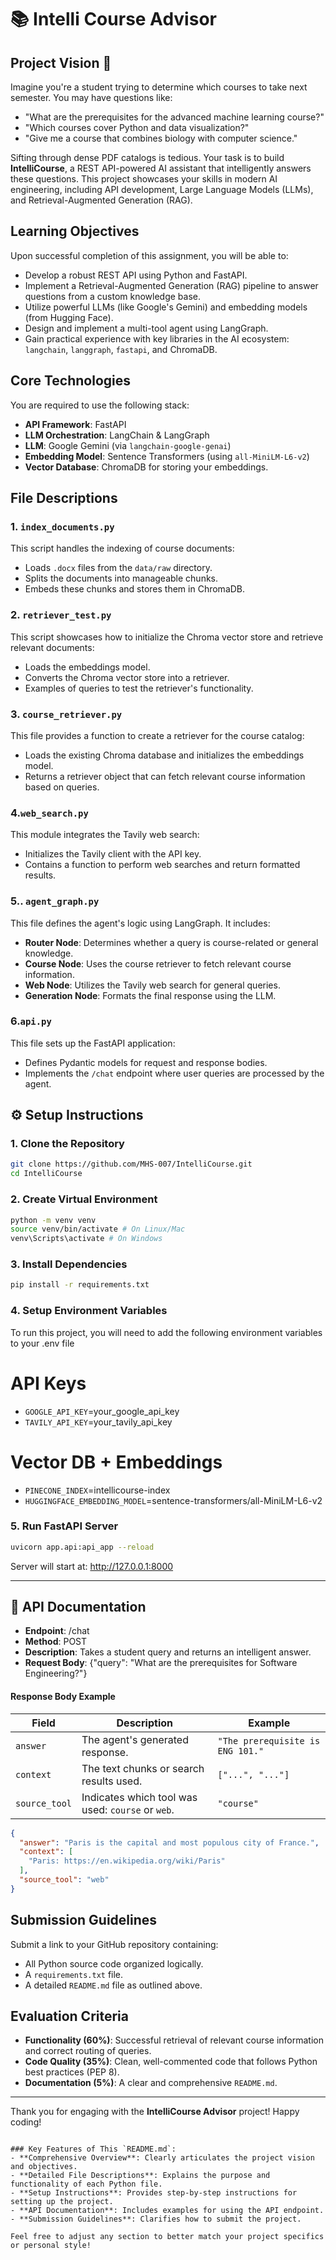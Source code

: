 
# 📚 Intelli Course Advisor

## Project Vision 🚀

Imagine you're a student trying to determine which courses to take next semester. You may have questions like:
- "What are the prerequisites for the advanced machine learning course?"
- "Which courses cover Python and data visualization?"
- "Give me a course that combines biology with computer science."

Sifting through dense PDF catalogs is tedious. Your task is to build **IntelliCourse**, a REST API-powered AI assistant that intelligently answers these questions. This project showcases your skills in modern AI engineering, including API development, Large Language Models (LLMs), and Retrieval-Augmented Generation (RAG).

## Learning Objectives

Upon successful completion of this assignment, you will be able to:
- Develop a robust REST API using Python and FastAPI.
- Implement a Retrieval-Augmented Generation (RAG) pipeline to answer questions from a custom knowledge base.
- Utilize powerful LLMs (like Google's Gemini) and embedding models (from Hugging Face).
- Design and implement a multi-tool agent using LangGraph.
- Gain practical experience with key libraries in the AI ecosystem: `langchain`, `langgraph`, `fastapi`, and ChromaDB.

## Core Technologies

You are required to use the following stack:
- **API Framework**: FastAPI
- **LLM Orchestration**: LangChain & LangGraph
- **LLM**: Google Gemini (via `langchain-google-genai`)
- **Embedding Model**: Sentence Transformers (using `all-MiniLM-L6-v2`)
- **Vector Database**: ChromaDB for storing your embeddings.

## File Descriptions
### 1. `index_documents.py`

This script handles the indexing of course documents:
- Loads `.docx` files from the `data/raw` directory.
- Splits the documents into manageable chunks.
- Embeds these chunks and stores them in ChromaDB.

### 2. `retriever_test.py`

This script showcases how to initialize the Chroma vector store and retrieve relevant documents:
- Loads the embeddings model.
- Converts the Chroma vector store into a retriever.
- Examples of queries to test the retriever's functionality.

### 3. `course_retriever.py`

This file provides a function to create a retriever for the course catalog:
- Loads the existing Chroma database and initializes the embeddings model.
- Returns a retriever object that can fetch relevant course information based on queries.

### 4.`web_search.py`

This module integrates the Tavily web search:
- Initializes the Tavily client with the API key.
- Contains a function to perform web searches and return formatted results.

### 5.. `agent_graph.py`

This file defines the agent's logic using LangGraph. It includes:
- **Router Node**: Determines whether a query is course-related or general knowledge.
- **Course Node**: Uses the course retriever to fetch relevant course information.
- **Web Node**: Utilizes the Tavily web search for general queries.
- **Generation Node**: Formats the final response using the LLM.


### 6.`api.py`

This file sets up the FastAPI application:
- Defines Pydantic models for request and response bodies.
- Implements the `/chat` endpoint where user queries are processed by the agent.

## ⚙️ Setup Instructions

### 1. Clone the Repository

```bash
git clone https://github.com/MHS-007/IntelliCourse.git
cd IntelliCourse
```
### 2. Create Virtual Environment
```bash
python -m venv venv
source venv/bin/activate # On Linux/Mac
venv\Scripts\activate # On Windows
```
### 3. Install Dependencies
```bash
pip install -r requirements.txt
```
### 4. Setup Environment Variables
To run this project, you will need to add the following environment variables to your .env file

# API Keys

- `GOOGLE_API_KEY`=your_google_api_key
- `TAVILY_API_KEY`=your_tavily_api_key

# Vector DB + Embeddings

- `PINECONE_INDEX`=intellicourse-index
- `HUGGINGFACE_EMBEDDING_MODEL`=sentence-transformers/all-MiniLM-L6-v2

### 5. Run FastAPI Server
```bash
uvicorn app.api:api_app --reload
```
Server will start at: http://127.0.0.1:8000

---

## 📡 API Documentation

- **Endpoint**: /chat
- **Method**: POST
- **Description**: Takes a student query and returns an intelligent answer.
- **Request Body**: {"query": "What are the prerequisites for Software Engineering?"}


#### Response Body Example

| Field        | Description                                        | Example                               |
|--------------|----------------------------------------------------|---------------------------------------|
| `answer`     | The agent's generated response.                    | `"The prerequisite is ENG 101."`     |
| `context`    | The text chunks or search results used.            | `["...", "..."]`                      |
| `source_tool`| Indicates which tool was used: `course` or `web`. | `"course"`                            |

```json
{
  "answer": "Paris is the capital and most populous city of France.",
  "context": [
    "Paris: https://en.wikipedia.org/wiki/Paris"
  ],
  "source_tool": "web"
}
```

## Submission Guidelines

Submit a link to your GitHub repository containing:
- All Python source code organized logically.
- A `requirements.txt` file.
- A detailed `README.md` file as outlined above.

## Evaluation Criteria

- **Functionality (60%)**: Successful retrieval of relevant course information and correct routing of queries.
- **Code Quality (35%)**: Clean, well-commented code that follows Python best practices (PEP 8).
- **Documentation (5%)**: A clear and comprehensive `README.md`.

---

Thank you for engaging with the **IntelliCourse Advisor** project! Happy coding!
```

### Key Features of This `README.md`:
- **Comprehensive Overview**: Clearly articulates the project vision and objectives.
- **Detailed File Descriptions**: Explains the purpose and functionality of each Python file.
- **Setup Instructions**: Provides step-by-step instructions for setting up the project.
- **API Documentation**: Includes examples for using the API endpoint.
- **Submission Guidelines**: Clarifies how to submit the project. 

Feel free to adjust any section to better match your project specifics or personal style!
